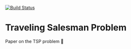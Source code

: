 [![Build Status](https://travis-ci.org/mohamed-moanis/algo-paper.svg?branch=master)](https://travis-ci.org/mohamed-moanis/algo-paper)
# Traveling Salesman Problem
Paper on the TSP problem :book:

